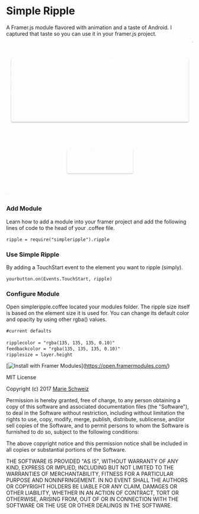 # Simple Ripple

A Framer.js module flavored with animation and a taste of Android. I captured that taste so you can use it in your framer.js project. 

[![Simple-Ripple Demo](/simple-ripple-demo.gif)](https://framer.cloud/epPVg)

### Add Module
Learn how to add a module into your framer project and add the following lines of code to the head of your .coffee file.

```
ripple = require("simpleripple").ripple
```
### Use Simple Ripple
By adding a TouchStart event to the element you want to ripple (simply).

```
yourbutton.on(Events.TouchStart, ripple)
```

### Configure Module
Open simpleripple.coffee located your modules folder. The ripple size itself is based on the element size it is used for. You can change its default color and opacity by using other rgba() values.

```
#current defaults

ripplecolor = "rgba(135, 135, 135, 0.10)"
feedbackcolor = "rgba(135, 135, 135, 0.10)"
ripplesize = layer.height
```

[![Install with Framer Modules](https://www.framermodules.com/assets/badge.png)](https://open.framermodules.com/<Simple Ripple>)


MIT License

Copyright (c) 2017 [Marie Schweiz](https://twitter.com/ma_rylou)

Permission is hereby granted, free of charge, to any person obtaining a copy
of this software and associated documentation files (the "Software"), to deal
in the Software without restriction, including without limitation the rights
to use, copy, modify, merge, publish, distribute, sublicense, and/or sell
copies of the Software, and to permit persons to whom the Software is
furnished to do so, subject to the following conditions:

The above copyright notice and this permission notice shall be included in all
copies or substantial portions of the Software.

THE SOFTWARE IS PROVIDED "AS IS", WITHOUT WARRANTY OF ANY KIND, EXPRESS OR
IMPLIED, INCLUDING BUT NOT LIMITED TO THE WARRANTIES OF MERCHANTABILITY,
FITNESS FOR A PARTICULAR PURPOSE AND NONINFRINGEMENT. IN NO EVENT SHALL THE
AUTHORS OR COPYRIGHT HOLDERS BE LIABLE FOR ANY CLAIM, DAMAGES OR OTHER
LIABILITY, WHETHER IN AN ACTION OF CONTRACT, TORT OR OTHERWISE, ARISING FROM,
OUT OF OR IN CONNECTION WITH THE SOFTWARE OR THE USE OR OTHER DEALINGS IN THE
SOFTWARE.